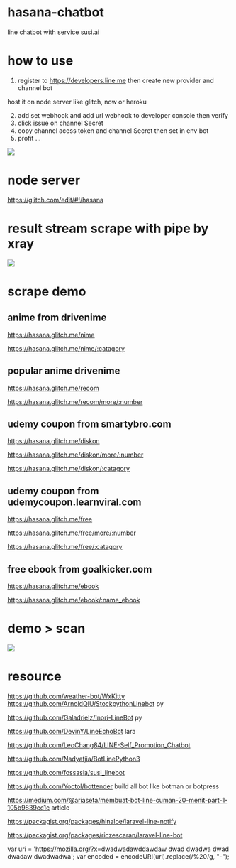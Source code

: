 # hasana-chatbot
line chatbot with service susi.ai

# how to use

1. register to https://developers.line.me then create new provider and channel bot

host it on node server like glitch, now or heroku

2. add set webhook and add url webhook to developer console then verify
3. click issue on channel Secret
4. copy channel acess token and channel Secret then set in env bot
5. profit ...

![](https://cdn.glitch.com/c5a59a6d-d584-4da5-af22-51ba2b6a1779%2FScreenshot%20(115).png)

# node server

https://glitch.com/edit/#!/hasana

# result stream scrape with pipe by xray

![](https://i.imgur.com/dY8e7Wo.png)

# scrape demo

## anime from drivenime
https://hasana.glitch.me/nime

https://hasana.glitch.me/nime/:catagory

## popular anime drivenime
https://hasana.glitch.me/recom

https://hasana.glitch.me/recom/more/:number

## udemy coupon from smartybro.com
https://hasana.glitch.me/diskon

https://hasana.glitch.me/diskon/more/:number

https://hasana.glitch.me/diskon/:catagory

## udemy coupon from udemycoupon.learnviral.com
https://hasana.glitch.me/free

https://hasana.glitch.me/free/more/:number

https://hasana.glitch.me/free/:catagory

## free ebook from goalkicker.com
https://hasana.glitch.me/ebook

https://hasana.glitch.me/ebook/:name_ebook


# demo > scan

![](https://cdn.glitch.com/c5a59a6d-d584-4da5-af22-51ba2b6a1779%2FUm3peEBCk2.png)


# resource

https://github.com/weather-bot/WxKitty
https://github.com/ArnoldQIU/StockpythonLinebot py

https://github.com/Galadrielz/Inori-LineBot py

https://github.com/DevinY/LineEchoBot lara

https://github.com/LeoChang84/LINE-Self_Promotion_Chatbot

https://github.com/Nadyatjia/BotLinePython3

https://github.com/fossasia/susi_linebot

https://github.com/Yoctol/bottender build all bot like botman or botpress


https://medium.com/@ariaseta/membuat-bot-line-cuman-20-menit-part-1-105b9839cc1c article


https://packagist.org/packages/hinaloe/laravel-line-notify

https://packagist.org/packages/riczescaran/laravel-line-bot

var uri = 'https://mozilla.org/?x=dwadwadawddawdaw dwad dwadwa dwad dwadaw dwadwadwa';
var encoded = encodeURI(uri).replace(/%20/g, "-");
